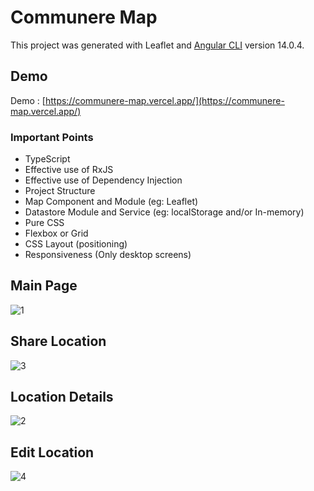 # Communere Map
This project was generated with Leaflet and [Angular CLI](https://github.com/angular/angular-cli) version 14.0.4.

## Demo
Demo : [https://communere-map.vercel.app/](https://communere-map.vercel.app/)

### Important Points
-	TypeScript
-	Effective use of RxJS
-	Effective use of Dependency Injection
-	Project Structure
-	Map Component and Module (eg: Leaflet)
-	Datastore Module and Service (eg: localStorage and/or In-memory)
-	Pure CSS
-	Flexbox or Grid
-	CSS Layout (positioning)
-	Responsiveness (Only desktop screens)


## Main Page

![1](https://user-images.githubusercontent.com/25563547/211194384-d1791313-28f5-41c4-ba87-2fb493d0db03.JPG)

## Share Location

![3](https://user-images.githubusercontent.com/25563547/211194458-8169e34a-ab58-4479-a02c-de06be74103c.JPG)

## Location Details

![2](https://user-images.githubusercontent.com/25563547/211194496-6ac570f3-fd0a-4a35-96da-1593b3d07ef3.JPG)

## Edit Location

![4](https://user-images.githubusercontent.com/25563547/211194520-5aa31246-8178-4470-b381-5f429317fa94.JPG)

